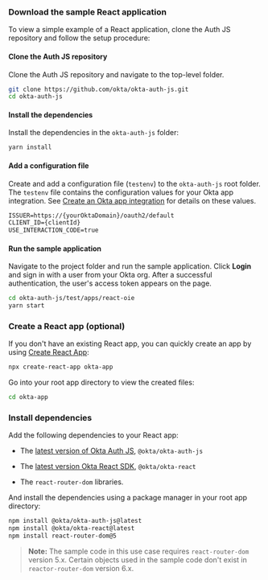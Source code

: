 ### Download the sample React application

To view a simple example of a React application, clone the Auth JS repository and follow the setup procedure:

#### Clone the Auth JS repository

Clone the Auth JS repository and navigate to the top-level folder.

```bash
git clone https://github.com/okta/okta-auth-js.git
cd okta-auth-js
```

#### Install the dependencies

Install the dependencies in the `okta-auth-js` folder:

```bash
yarn install
```

#### Add a configuration file

Create and add a configuration file (`testenv`) to the `okta-auth-js` root folder. The `testenv` file contains the configuration values for your Okta app integration. See [Create an Okta app integration](#create-an-okta-app-integration) for details on these values.

```txt
ISSUER=https://{yourOktaDomain}/oauth2/default
CLIENT_ID={clientId}
USE_INTERACTION_CODE=true
```

#### Run the sample application

Navigate to the project folder and run the sample application. Click **Login** and sign in with a user from your Okta org. After a successful authentication, the user's access token appears on the page.

```bash
cd okta-auth-js/test/apps/react-oie
yarn start
```

### Create a React app (optional)

If you don't have an existing React app, you can quickly create an app by using [Create React App](https://create-react-app.dev/):

```bash
npx create-react-app okta-app
```

Go into your root app directory to view the created files:

```bash
cd okta-app
```

### Install dependencies

Add the following dependencies to your React app:

* The [latest version of Okta Auth JS](https://github.com/okta/okta-auth-js/releases), `@okta/okta-auth-js`

* The [latest version Okta React SDK](https://github.com/okta/okta-React/releases), `@okta/okta-react`

* The `react-router-dom` libraries.

And install the dependencies using a package manager in your root app directory:

```bash
npm install @okta/okta-auth-js@latest
npm install @okta/okta-react@latest
npm install react-router-dom@5
```

> **Note:** The sample code in this use case requires `react-router-dom` version 5.x. Certain objects used in the sample code don't exist in `reactor-router-dom` version 6.x.
